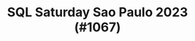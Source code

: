 ---
layout: event
title: "SQL Saturday Sao Paulo 2023 (#1067)"
subtitle: ""
tags: ["Sao Paulo", "Brazil", "physical", "2023", "South America"]
thumb: /assets/img/logos/Just_icon_Color_small.png
comments: false
data: SQLSat1067
testevent: 1
---